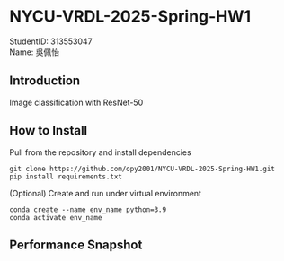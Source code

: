 # NYCU-VRDL-2025-Spring-HW1
StudentID: 313553047  
Name: 吳佩怡

## Introduction
Image classification with ResNet-50

## How to Install
Pull from the repository and install dependencies
```
git clone https://github.com/opy2001/NYCU-VRDL-2025-Spring-HW1.git
pip install requirements.txt
```
(Optional) Create and run under virtual environment
```
conda create --name env_name python=3.9
conda activate env_name
```

## Performance Snapshot
